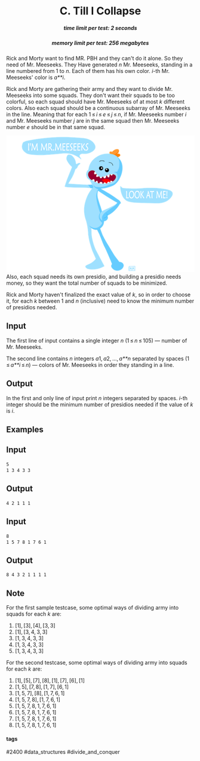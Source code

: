 <h1 style='text-align: center;'> C. Till I Collapse</h1>

<h5 style='text-align: center;'>time limit per test: 2 seconds</h5>
<h5 style='text-align: center;'>memory limit per test: 256 megabytes</h5>

Rick and Morty want to find MR. PBH and they can't do it alone. So they need of Mr. Meeseeks. They Have generated *n* Mr. Meeseeks, standing in a line numbered from 1 to *n*. Each of them has his own color. *i*-th Mr. Meeseeks' color is *a**i*. 

Rick and Morty are gathering their army and they want to divide Mr. Meeseeks into some squads. They don't want their squads to be too colorful, so each squad should have Mr. Meeseeks of at most *k* different colors. Also each squad should be a continuous subarray of Mr. Meeseeks in the line. Meaning that for each 1 ≤ *i* ≤ *e* ≤ *j* ≤ *n*, if Mr. Meeseeks number *i* and Mr. Meeseeks number *j* are in the same squad then Mr. Meeseeks number *e* should be in that same squad.

 ![](images/29768635332701edee5966c3719c3792b3462ba3.png) Also, each squad needs its own presidio, and building a presidio needs money, so they want the total number of squads to be minimized.

Rick and Morty haven't finalized the exact value of *k*, so in order to choose it, for each *k* between 1 and *n* (inclusive) need to know the minimum number of presidios needed.

## Input

The first line of input contains a single integer *n* (1 ≤ *n* ≤ 105) — number of Mr. Meeseeks.

The second line contains *n* integers *a*1, *a*2, ..., *a**n* separated by spaces (1 ≤ *a**i* ≤ *n*) — colors of Mr. Meeseeks in order they standing in a line.

## Output

In the first and only line of input print *n* integers separated by spaces. *i*-th integer should be the minimum number of presidios needed if the value of *k* is *i*.

## Examples

## Input


```
5  
1 3 4 3 3  

```
## Output


```
4 2 1 1 1   

```
## Input


```
8  
1 5 7 8 1 7 6 1  

```
## Output


```
8 4 3 2 1 1 1 1   

```
## Note

For the first sample testcase, some optimal ways of dividing army into squads for each *k* are:

1. [1], [3], [4], [3, 3]
2. [1], [3, 4, 3, 3]
3. [1, 3, 4, 3, 3]
4. [1, 3, 4, 3, 3]
5. [1, 3, 4, 3, 3]

For the second testcase, some optimal ways of dividing army into squads for each *k* are:

1. [1], [5], [7], [8], [1], [7], [6], [1]
2. [1, 5], [7, 8], [1, 7], [6, 1]
3. [1, 5, 7], [8], [1, 7, 6, 1]
4. [1, 5, 7, 8], [1, 7, 6, 1]
5. [1, 5, 7, 8, 1, 7, 6, 1]
6. [1, 5, 7, 8, 1, 7, 6, 1]
7. [1, 5, 7, 8, 1, 7, 6, 1]
8. [1, 5, 7, 8, 1, 7, 6, 1]


#### tags 

#2400 #data_structures #divide_and_conquer 